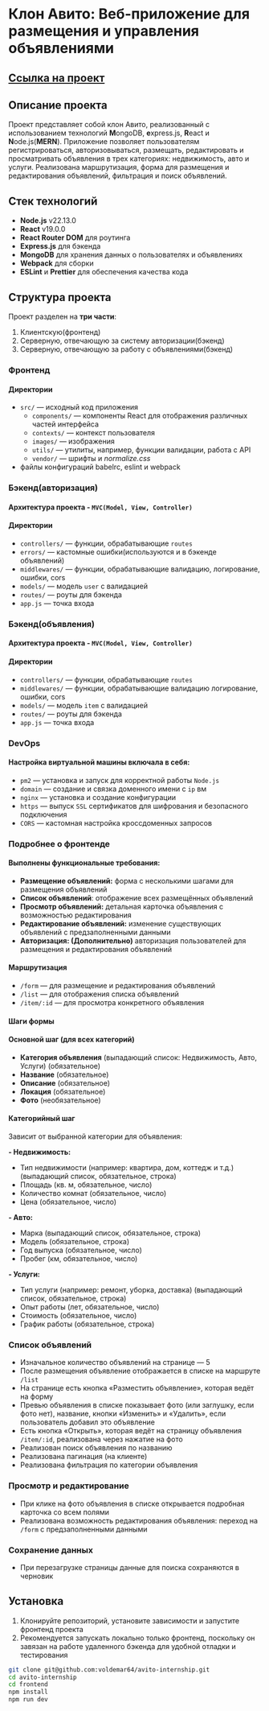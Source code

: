 ﻿# Клон Авито: Веб-приложение для размещения и управления объявлениями

## [Сcылка на проект](https://www.voldemar-avito.ru)

## Описание проекта

Проект представляет собой клон Авито, реализованный с использованием технологий **M**ongoDB, **e**xpress.js, **R**eact и **N**ode.js(**MERN**). Приложение позволяет пользователям регистрироваться, авторизовываться, размещать, редактировать и просматривать объявления в трех категориях: недвижимость, авто и услуги. Реализована маршрутизация, форма для размещения и редактирования объявлений, фильтрация и поиск объявлений.

## Стек технологий

- **Node.js** v22.13.0
- **React** v19.0.0
- **React Router DOM** для роутинга
- **Express.js** для бэкенда
- **MongoDB** для хранения данных о пользователях и объявлениях
- **Webpack** для сборки
- **ESLint** и **Prettier** для обеспечения качества кода

## Структура проекта

Проект разделен на **три части**: 
  1. Клиентскую(фронтенд) 
  2. Серверную, отвечающую за систему авторизации(бэкенд) 
  3. Серверную, отвечающую за работу с объявлениями(бэкенд)


### Фронтенд

#### Директории

- `src/` — исходный код приложения
    - `components/` — компоненты React для отображения различных частей интерфейса
    - `contexts/` — контекст пользователя
    - `images/` — изображения
    - `utils/` — утилиты, например, функции валидации, работа с API
    - `vendor/` — шрифты и *normalize.css*
- файлы конфигураций babelrc, eslint и webpack

### Бэкенд(авторизация)
#### Архитектура проекта - `MVC(Model, View, Controller)`
#### Директории

- `controllers/` — функции, обрабатывающие `routes`
- `errors/` — кастомные ошибки(используются и в бэкенде объявлений)
- `middlewares/` — функции, обрабатывающие валидацию, логирование, ошибки, cors
- `models/` — модель `user` с валидацией
- `routes/` — роуты для бэкенда
- `app.js` — точка входа

### Бэкенд(объявления)
#### Архитектура проекта - `MVC(Model, View, Controller)`
#### Директории

- `controllers/` — функции, обрабатывающие `routes`
- `middlewares/` — функции, обрабатывающие валидацию логирование, ошибки, cors
- `models/` — модель `item` с валидацией
- `routes/` — роуты для бэкенда
- `app.js` — точка входа

### DevOps
#### Настройка виртуальной машины включала в себя:
- `pm2` — установка и запуск для корректной работы `Node.js`
- `domain` — создание и связка доменного имени с `ip` вм
- `nginx` — установка и создание конфигурации
- `https` — выпуск `SSL` сертификатов для шифрования и безопасного подключения
- `CORS` — кастомная настройка кроссдоменных запросов

### Подробнее о фронтенде
#### Выполнены функциональные требования:
  - **Размещение объявлений:** форма с несколькими шагами для размещения объявлений
  - **Список объявлений**: отображение всех размещённых объявлений
  - **Просмотр объявлений:** детальная карточка объявления с возможностью редактирования
  - **Редактирование объявлений:** изменение существующих объявлений с предзаполненными данными
  - **Авторизация: (Дополнительно)** авторизация пользователей для размещения и редактирования объявлений

#### Маршрутизация
  - `/form` — для размещение и редактирования объявлений
  - `/list` — для отображения списка объявлений
  - `/item/:id` — для просмотра конкретного объявления

#### Шаги формы

#### Основной шаг (для всех категорий)
  - **Категория объявления** (выпадающий список: Недвижимость, Авто, Услуги) (обязательное)
  - **Название** (обязательное)
  - **Описание** (обязательное)
  - **Локация** (обязательное)
  - **Фото** (необязательное)

#### Категорийный шаг
Зависит от выбранной категории для объявления:

**- Недвижимость:**
  - Тип недвижимости (например: квартира, дом, коттедж и т.д.) (выпадающий список, обязательное, строка)
  - Площадь (кв. м, обязательное, число)
  - Количество комнат (обязательное, число)
  - Цена (обязательное, число)

**- Авто:**
  - Марка (выпадающий список, обязательное, строка)
  - Модель (обязательное, строка)
  - Год выпуска (обязательное, число)
  - Пробег (км, обязательное, число)

**- Услуги:**
  - Тип услуги (например: ремонт, уборка, доставка) (выпадающий список, обязательное, строка)
  - Опыт работы (лет, обязательное, число)
  - Стоимость (обязательное, число)
  - График работы (обязательное, строка)

### Список объявлений
  - Изначальное количество объявлений на странице — 5
  - После размещения объявление отображается в списке на маршруте `/list`
  - На странице есть кнопка «Разместить объявление», которая ведёт на форму
  - Превью объявления в списке показывает фото (или заглушку, если фото нет), название, кнопки «Изменить» и «Удалить», если пользователь добавил это объявление
  - Есть кнопка «Открыть», которая ведёт на страницу объявления `/item/:id`, реализована через нажатие на фото
  - Реализован поиск объявления по названию
  - Реализована пагинация (на клиенте)
  - Реализована фильтрация по категории объявления
  
### Просмотр и редактирование
  - При клике на фото объявления в списке открывается подробная карточка со всем полями
  - Реализована возможность редактирования объявления: переход на `/form` с предзаполненными данными

### Сохранение данных
- При перезагрузке страницы данные для поиска сохраняются в черновик

## Установка

1. Клонируйте репозиторий, установите зависимости и запустите фронтенд проекта
2. Рекомендуется запускать локально только фронтенд, поскольку он завязан на работе удаленного бэкенда для удобной отладки и тестирования
```bash
git clone git@github.com:voldemar64/avito-internship.git
cd avito-internship
cd frontend
npm install
npm run dev